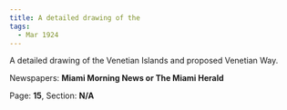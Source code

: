 ```yaml
---  
title: A detailed drawing of the  
tags:  
  - Mar 1924  
---  
```

  
A detailed drawing of the Venetian Islands and proposed Venetian Way.  
  
Newspapers: **Miami Morning News or The Miami Herald**  
  
Page: **15**, Section: **N/A** 
